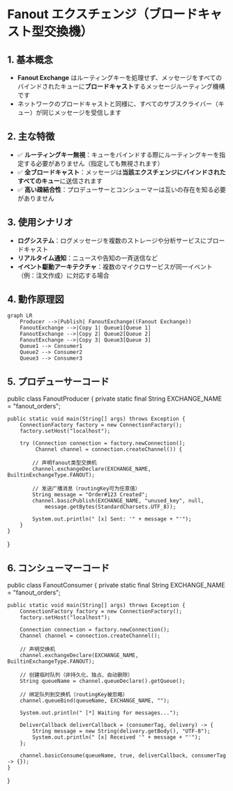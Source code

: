 # Fanout エクスチェンジ（ブロードキャスト型交換機）

## 1. 基本概念
- **Fanout Exchange** はルーティングキーを処理せず、メッセージをすべてのバインドされたキューに**ブロードキャスト**するメッセージルーティング機構です
- ネットワークのブロードキャストと同様に、すべてのサブスクライバー（キュー）が同じメッセージを受信します

## 2. 主な特徴
- ✅ **ルーティングキー無視**：キューをバインドする際にルーティングキーを指定する必要がありません（指定しても無視されます）
- ✅ **全ブロードキャスト**：メッセージは**当該エクスチェンジにバインドされたすべてのキュー**に送信されます
- ✅ **高い疎結合性**：プロデューサーとコンシューマーは互いの存在を知る必要がありません

## 3. 使用シナリオ
- **ログシステム**：ログメッセージを複数のストレージや分析サービスにブロードキャスト
- **リアルタイム通知**：ニュースや告知の一斉送信など
- **イベント駆動アーキテクチャ**：複数のマイクロサービスが同一イベント（例：注文作成）に対応する場合

## 4. 動作原理図

```mermaid
graph LR
    Producer -->|Publish| FanoutExchange((Fanout Exchange))
    FanoutExchange -->|Copy 1| Queue1[Queue 1]
    FanoutExchange -->|Copy 2| Queue2[Queue 2]
    FanoutExchange -->|Copy 3| Queue3[Queue 3]
    Queue1 --> Consumer1
    Queue2 --> Consumer2
    Queue3 --> Consumer3
```
## 5. プロデューサーコード
public class FanoutProducer {
    private static final String EXCHANGE_NAME = "fanout_orders";

    public static void main(String[] args) throws Exception {
        ConnectionFactory factory = new ConnectionFactory();
        factory.setHost("localhost");

        try (Connection connection = factory.newConnection();
             Channel channel = connection.createChannel()) {
            
            // 声明fanout类型交换机
            channel.exchangeDeclare(EXCHANGE_NAME, BuiltinExchangeType.FANOUT);

            // 发送广播消息（routingKey可为任意值）
            String message = "Order#123 Created";
            channel.basicPublish(EXCHANGE_NAME, "unused_key", null, 
                message.getBytes(StandardCharsets.UTF_8));
            
            System.out.println(" [x] Sent: '" + message + "'");
        }
    }
}

## 6. コンシューマーコード
public class FanoutConsumer {
    private static final String EXCHANGE_NAME = "fanout_orders";

    public static void main(String[] args) throws Exception {
        ConnectionFactory factory = new ConnectionFactory();
        factory.setHost("localhost");

        Connection connection = factory.newConnection();
        Channel channel = connection.createChannel();

        // 声明交换机
        channel.exchangeDeclare(EXCHANGE_NAME, BuiltinExchangeType.FANOUT);
        
        // 创建临时队列（非持久化、独占、自动删除）
        String queueName = channel.queueDeclare().getQueue();
        
        // 绑定队列到交换机（routingKey被忽略）
        channel.queueBind(queueName, EXCHANGE_NAME, "");

        System.out.println(" [*] Waiting for messages...");

        DeliverCallback deliverCallback = (consumerTag, delivery) -> {
            String message = new String(delivery.getBody(), "UTF-8");
            System.out.println(" [x] Received '" + message + "'");
        };

        channel.basicConsume(queueName, true, deliverCallback, consumerTag -> {});
    }
}
